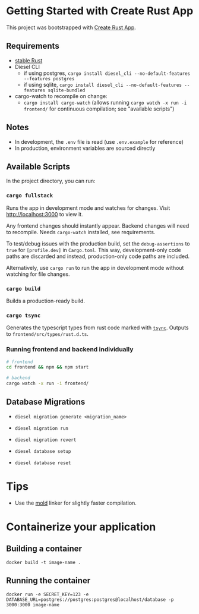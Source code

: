 # Getting Started with Create Rust App

This project was bootstrapped with [Create Rust App](https://github.com/wulf/create-rust-app).

## Requirements

- [stable Rust](https://www.rust-lang.org/tools/install)
- Diesel CLI 
  - if using postgres, `cargo install diesel_cli --no-default-features --features postgres`
  - if using sqlite, `cargo install diesel_cli --no-default-features --features sqlite-bundled`
- cargo-watch to recompile on change:
  - `cargo install cargo-watch` (allows running `cargo watch -x run -i frontend/` for continuous compilation; see "available scripts")

## Notes

- In development, the `.env` file is read (use `.env.example` for reference)
- In production, environment variables are sourced directly

## Available Scripts

In the project directory, you can run:

### `cargo fullstack`

Runs the app in development mode and watches for changes. Visit [http://localhost:3000](http://localhost:3000) to view it.

Any frontend changes should instantly appear. Backend changes will need to recompile.
Needs `cargo-watch` installed, see requirements.

To test/debug issues with the production build, set the `debug-assertions` to `true` for `[profile.dev]` in `Cargo.toml`. This way, development-only code paths are discarded and instead, production-only code paths are included.

Alternatively, use `cargo run` to run the app in development mode without watching for file changes.

### `cargo build`

Builds a production-ready build.

### `cargo tsync`

Generates the typescript types from rust code marked with [`tsync`](https://github.com/Wulf/tsync).
Outputs to `frontend/src/types/rust.d.ts`.

### Running frontend and backend individually

```sh
# frontend
cd frontend && npm && npm start
```

```sh
# backend
cargo watch -x run -i frontend/
```

## Database Migrations

- `diesel migration generate <migration_name>`
- `diesel migration run`
- `diesel migration revert`

- `diesel database setup`
- `diesel database reset`

# Tips
* Use the [mold](https://github.com/rui314/mold) linker for slightly faster compilation.


# Containerize your application
      
## Building a container
`docker build -t image-name .`

## Running the container
`docker run -e SECRET_KEY=123 -e DATABASE_URL=postgres://postgres:postgres@localhost/database -p 3000:3000 image-name`

